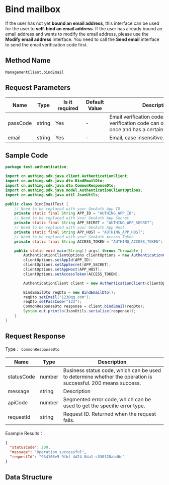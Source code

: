 # Bind mailbox

<!--
Warning ⚠️:
Do not modify this document directly,
https://github\.com/Authing/authing-docs-factory
Use this project to generate
-->

<LastUpdated />

If the user has not yet **bound an email address**, this interface can be used for the user to **self-bind an email address**. If the user has already bound an email address and wants to modify the email address, please use the **Modify email address** interface. You need to call the **Send email** interface to send the email verification code first.

## Method Name

`ManagementClient.bindEmail`

## Request Parameters

| Name     | Type   | <div style="width:80px">Is it required</div> | <div style="width:60px">Default Value</div> | <div style="width:300px">Description</div>                                                                   | <div style="width:200px">Example Value</div> |
| -------- | ------ | -------------------------------------------- | ------------------------------------------- | ------------------------------------------------------------------------------------------------------------ | -------------------------------------------- |
| passCode | string | Yes                                          | -                                           | Email verification code. An email verification code can only be used once and has a certain validity period. | `123456`                                     |
| email    | string | Yes                                          | -                                           | Email, case insensitive.                                                                                     | `test@example.com`                           |

## Sample Code

```java
package test.authentication;

import cn.authing.sdk.java.client.AuthenticationClient;
import cn.authing.sdk.java.dto.BindEmailDto;
import cn.authing.sdk.java.dto.CommonResponseDto;
import cn.authing.sdk.java.model.AuthenticationClientOptions;
import cn.authing.sdk.java.util.JsonUtils;

public class BindEmailTest {
    // Need to be replaced with your GenAuth App ID
    private static final String APP_ID = "AUTHING_APP_ID";
    // Need to be replaced with your GenAuth App Secret
    private static final String APP_SECRET = "AUTHING_APP_SECRET";
    // Need to be replaced with your GenAuth App Host
    private static final String APP_HOST = "AUTHING_APP_HOST";
    // Need to be replaced with your GenAuth Access Token
    private static final String ACCESS_TOKEN = "AUTHING_ACCESS_TOKEN";

    public static void main(String[] args) throws Throwable {
        AuthenticationClientOptions clientOptions = new AuthenticationClientOptions();
        clientOptions.setAppId(APP_ID);
        clientOptions.setAppSecret(APP_SECRET);
        clientOptions.setAppHost(APP_HOST);
        clientOptions.setAccessToken(ACCESS_TOKEN);

        AuthenticationClient client = new AuthenticationClient(clientOptions);

        BindEmailDto reqDto = new BindEmailDto();
        reqDto.setEmail("123@qq.com");
        reqDto.setPassCode("123");
        CommonResponseDto response = client.bindEmail(reqDto);
        System.out.println(JsonUtils.serialize(response));
    }
}

```

## Request Response

Type： `CommonResponseDto`

| Name       | Type   | Description                                                                                                  |
| ---------- | ------ | ------------------------------------------------------------------------------------------------------------ |
| statusCode | number | Business status code, which can be used to determine whether the operation is successful. 200 means success. |
| message    | string | Description                                                                                                  |
| apiCode    | number | Segmented error code, which can be used to get the specific error type.                                      |
| requestId  | string | Request ID. Returned when the request fails.                                                                 |

Example Results：

```json
{
  "statusCode": 200,
  "message": "Operation successful",
  "requestId": "934108e5-9fbf-4d24-8da1-c330328abd6c"
}
```

## Data Structure
